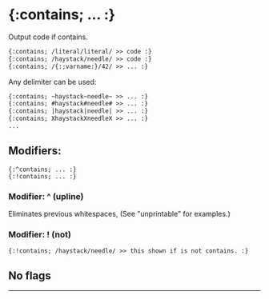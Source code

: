 {:contains; ... :}
==================

Output code if contains.

```html
{:contains; /literal/literal/ >> code :}
{:contains; /haystack/needle/ >> code :}
{:contains; /{:;varname:}/42/ >> ... :}
```
Any delimiter can be used:

```html
{:contains; ~haystack~needle~ >> ... :}
{:contains; #haystack#needle# >> ... :}
{:contains; |haystack|needle| >> ... :}
{:contains; XhaystackXneedleX >> ... :}
...
```

Modifiers:
----------

```text
{:^contains; ... :}
{:!contains; ... :}
```

### Modifier: ^ (upline)

Eliminates previous whitespaces, (See "unprintable" for examples.)

### Modifier: ! (not)

```text
{:!contains; /haystack/needle/ >> this shown if is not contains. :}
```

No flags
--------

---
